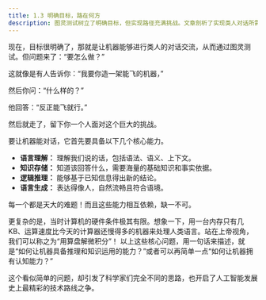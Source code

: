 ```yaml
---
title: 1.3 明确目标，路在何方
description: 图灵测试树立了明确目标，但实现路径充满挑战。文章剖析了实现类人对话所需的四大核心能力——语言理解、知识存储、逻辑推理与语言生成。在早期硬件条件极其有限的背景下，如何赋予机器认知能力这一根本问题，引发了AI发展史上最初的技术路线之争。
---
```


现在，目标很明确了，那就是让机器能够进行类人的对话交流，从而通过图灵测试。但问题来了：“要怎么做？”

这就像是有人告诉你：“我要你造一架能飞的机器，”

然后你问：“什么样的？”

他回答：“反正能飞就行。”

然后就走了，留下你一个人面对这个巨大的挑战。

要让机器能对话，它首先要具备以下几个核心能力。

- **语言理解：** 理解我们说的话，包括语法、语义、上下文。
- **知识存储：** 知道该回答什么，需要海量的基础知识和事实依据。
- **逻辑推理：** 能够基于已知信息得出新的结论。
- **语言生成：** 表达得像人，自然流畅且符合语境。

每一个都是天大的难题！而且这些能力相互依赖，缺一不可。

更复杂的是，当时计算机的硬件条件极其有限。想象一下，用一台内存只有几KB、运算速度比今天的计算器还慢得多的机器来处理人类语言。站在上帝视角，我们可以称之为“用算盘解微积分”！
以上这些核心问题，用一句话来描述，就是“如何让机器具备推理和知识运用的能力？”或者可以再简单一点“如何让机器拥有认知能力？”

这个看似简单的问题，却引发了科学家们完全不同的思路，也开启了人工智能发展史上最精彩的技术路线之争。